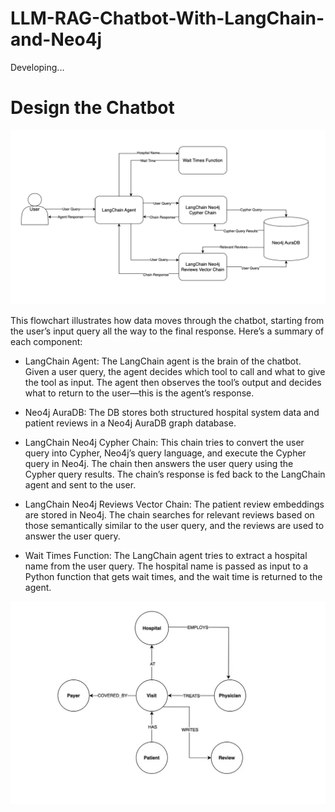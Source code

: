 # LLM-RAG-Chatbot-With-LangChain-and-Neo4j

Developing... 


# Design the Chatbot

![Architecture and data flow for the hospital system chatbot](images/Archc.png)



This flowchart illustrates how data moves through the chatbot, starting from the user’s input query all the way to the final response. Here’s a summary of each component:

- LangChain Agent: The LangChain agent is the brain of the chatbot. Given a user query, the agent decides which tool to call and what to give the tool as input. The agent then observes the tool’s output and decides what to return to the user—this is the agent’s response.

- Neo4j AuraDB: The DB stores both structured hospital system data and patient reviews in a Neo4j AuraDB graph database.

- LangChain Neo4j Cypher Chain: This chain tries to convert the user query into Cypher, Neo4j’s query language, and execute the Cypher query in Neo4j. The chain then answers the user query using the Cypher query results. The chain’s response is fed back to the LangChain agent and sent to the user.

- LangChain Neo4j Reviews Vector Chain: The patient review embeddings are stored in Neo4j. The chain searches for relevant reviews based on those semantically similar to the user query, and the reviews are used to answer the user query.

- Wait Times Function: The LangChain agent tries to extract a hospital name from the user query. The hospital name is passed as input to a Python function that gets wait times, and the wait time is returned to the agent.


![Hospital system graph database design](images/Hospital_sys_design.png)
